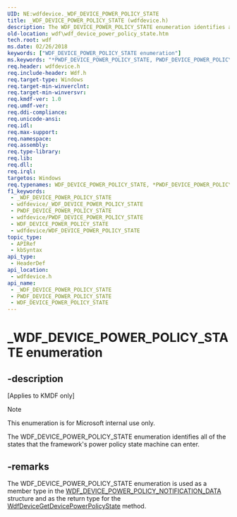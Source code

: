 ```yaml
---
UID: NE:wdfdevice._WDF_DEVICE_POWER_POLICY_STATE
title: _WDF_DEVICE_POWER_POLICY_STATE (wdfdevice.h)
description: The WDF_DEVICE_POWER_POLICY_STATE enumeration identifies all of the states that the framework's power policy state machine can enter.
old-location: wdf\wdf_device_power_policy_state.htm
tech.root: wdf
ms.date: 02/26/2018
keywords: ["WDF_DEVICE_POWER_POLICY_STATE enumeration"]
ms.keywords: "*PWDF_DEVICE_POWER_POLICY_STATE, PWDF_DEVICE_POWER_POLICY_STATE, PWDF_DEVICE_POWER_POLICY_STATE enumeration pointer, WDF_DEVICE_POWER_POLICY_STATE, WDF_DEVICE_POWER_POLICY_STATE enumeration"
req.header: wdfdevice.h
req.include-header: Wdf.h
req.target-type: Windows
req.target-min-winverclnt: 
req.target-min-winversvr: 
req.kmdf-ver: 1.0
req.umdf-ver: 
req.ddi-compliance: 
req.unicode-ansi: 
req.idl: 
req.max-support: 
req.namespace: 
req.assembly: 
req.type-library: 
req.lib: 
req.dll: 
req.irql: 
targetos: Windows
req.typenames: WDF_DEVICE_POWER_POLICY_STATE, *PWDF_DEVICE_POWER_POLICY_STATE
f1_keywords:
 - _WDF_DEVICE_POWER_POLICY_STATE
 - wdfdevice/_WDF_DEVICE_POWER_POLICY_STATE
 - PWDF_DEVICE_POWER_POLICY_STATE
 - wdfdevice/PWDF_DEVICE_POWER_POLICY_STATE
 - WDF_DEVICE_POWER_POLICY_STATE
 - wdfdevice/WDF_DEVICE_POWER_POLICY_STATE
topic_type:
 - APIRef
 - kbSyntax
api_type:
 - HeaderDef
api_location:
 - wdfdevice.h
api_name:
 - _WDF_DEVICE_POWER_POLICY_STATE
 - PWDF_DEVICE_POWER_POLICY_STATE
 - WDF_DEVICE_POWER_POLICY_STATE
---
```


# _WDF_DEVICE_POWER_POLICY_STATE enumeration


## -description

<p class="CCE_Message">[Applies to KMDF only]</p>

>[!NOTE]
>This enumeration is for Microsoft internal use only.

The WDF_DEVICE_POWER_POLICY_STATE enumeration identifies all of the states that the framework's power policy state machine can enter.

## -remarks

The WDF_DEVICE_POWER_POLICY_STATE enumeration is used as a member type in the <a href="/windows-hardware/drivers/ddi/wdfdevice/ns-wdfdevice-_wdf_device_power_policy_notification_data">WDF_DEVICE_POWER_POLICY_NOTIFICATION_DATA</a> structure and as the return type for the <a href="/windows-hardware/drivers/ddi/wdfdevice/nf-wdfdevice-wdfdevicegetdevicepowerpolicystate">WdfDeviceGetDevicePowerPolicyState</a> method.

